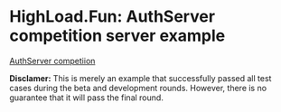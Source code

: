 # HighLoad.Fun: AuthServer competition server example

[AuthServer competiion](https://highload.fun/timed_competitions/authserver/])

**Disclamer:**
This is merely an example that successfully passed all test cases during the beta and development rounds. However, there
is no guarantee that it will pass the final round.